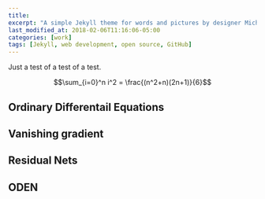 ```yaml
---
title: 
excerpt: "A simple Jekyll theme for words and pictures by designer Michael Rose."
last_modified_at: 2018-02-06T11:16:06-05:00
categories: [work]
tags: [Jekyll, web development, open source, GitHub]
---
```


Just a test of a test of a test.

$$\sum_{i=0}^n i^2 = \frac{(n^2+n)(2n+1)}{6}$$

## Ordinary Differentail Equations
## Vanishing gradient
## Residual Nets
## ODEN

